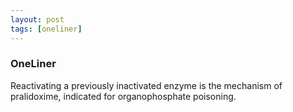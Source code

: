 ```yaml
---
layout: post
tags: [oneliner]
---
```



### OneLiner

Reactivating a previously inactivated enzyme is the mechanism of pralidoxime, indicated for organophosphate poisoning.
